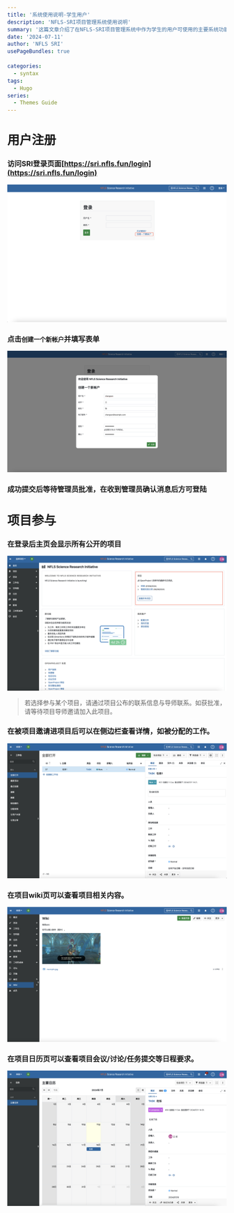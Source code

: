 ```yaml
---
title: '系统使用说明-学生用户'
description: 'NFLS-SRI项目管理系统使用说明'
summary: '这篇文章介绍了在NFLS-SRI项目管理系统中作为学生的用户可使用的主要系统功能。' # For the post in lists.
date: '2024-07-11'
author: 'NFLS SRI'
usePageBundles: true

categories:
  - syntax
tags:
  - Hugo
series:
  - Themes Guide
---
```



# 用户注册

### 访问SRI登录页面[https://sri.nfls.fun/login](https://sri.nfls.fun/login)

![](login.png)

### 点击`创建一个新帐户`并填写表单

![](regi.png)

### 成功提交后等待管理员批准，在收到管理员确认消息后方可登陆


# 项目参与


### 在登录后主页会显示所有公开的项目

   ![](viewproj.png)

> 若选择参与某个项目，请通过项目公布的联系信息与导师联系。如获批准，请等待项目导师邀请加入此项目。


### 在被项目邀请进项目后可以在侧边栏查看详情，如被分配的工作。

   ![](viewtask.png)

### 在项目wiki页可以查看项目相关内容。

   ![](viewwiki.png)

### 在项目日历页可以查看项目会议/讨论/任务提交等日程要求。

   ![](viewcal.png)


<!-- 1. x 账号注册stub
1. 项目管理详细
2. 普通用户查看项目-->
